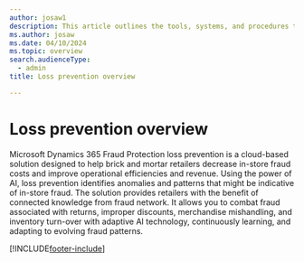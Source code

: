```yaml
---
author: josaw1
description: This article outlines the tools, systems, and procedures that can help prevent fraud in brick-and-mortar stores.
ms.author: josaw
ms.date: 04/10/2024
ms.topic: overview
search.audienceType:
  - admin
title: Loss prevention overview

---
```


# Loss prevention overview

Microsoft Dynamics 365 Fraud Protection loss prevention is a cloud-based solution designed to help brick and mortar retailers decrease in-store fraud costs and improve operational efficiencies and revenue. Using the power of AI, loss prevention identifies anomalies and patterns that might be indicative of in-store fraud. The solution provides retailers with the benefit of connected knowledge from fraud network. It allows you to combat fraud associated with returns, improper discounts, merchandise mishandling, and inventory turn-over with adaptive AI technology, continuously learning, and adapting to evolving fraud patterns.


[!INCLUDE[footer-include](includes/footer-banner.md)]

